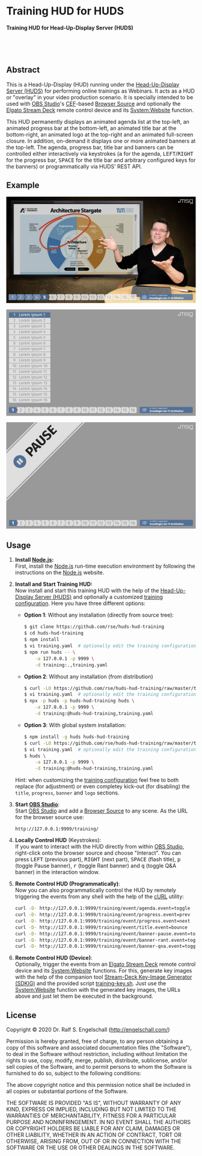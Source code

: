 
Training HUD for HUDS
======================

**Training HUD for Head-Up-Display Server (HUDS)**

<p/>
<img src="https://nodei.co/npm/huds-hud-training.png?downloads=true&stars=true" alt=""/>

<p/>
<img src="https://david-dm.org/rse/huds-hud-training.png" alt=""/>

Abstract
--------

This is a Head-Up-Display (HUD) running under the [Head-Up-Display Server
(HUDS)](https://github.com/rse/huds) for performing online trainings as Webinars.
It acts as a HUD or "overlay" in your video
production scenario. It is specially intended to be used with [OBS Studio](https://obsproject.com/)'s
[CEF](https://en.wikipedia.org/wiki/Chromium_Embedded_Framework)-based
[Browser Source](https://obsproject.com/wiki/Sources-Guide#browsersource)
and optionally the [Elgato Stream Deck](https://www.elgato.com/en/gaming/stream-deck)
remote control device and its [System:Website](https://help.elgato.com/hc/en-us/articles/360028234471-Elgato-Stream-Deck-System-Actions) function.

This HUD permanently displays an animated agenda list at the top-left,
an animated progress bar at the bottom-left, an animated title bar at
the bottom-right, an animated logo at the top-right and an animated
full-screen closure. In addition, on-demand it displays one or more
animated banners at the top-left. The agenda, progress bar, title bar
and banners can be controlled either interactively via keystrokes
(<kbd>a</kbd> for the agenda, <kbd>LEFT</kbd>/<kbd>RIGHT</kbd> for
the progress bar, <kbd>SPACE</kbd> for the title bar and arbitrary
configured keys for the banners) or programmatically via HUDS' REST API.

Example
-------

![screenshot-1](screenshot-1.jpg)

![screenshot-2](screenshot-2.png)

![screenshot-3](screenshot-3.png)

Usage
-----

1.  **Install [Node.js](https://nodejs.org/):**<br/>
    First, install the [Node.js](https://nodejs.org/) run-time execution environment
    by following the instructions on the [Node.js](https://nodejs.org/) website.

2.  **Install and Start Training HUD:**<br/>
    Now install and start this training HUD with the help of the
    [Head-Up-Display Server (HUDS)](https://github.com/rse/huds)
    and optionally a customized [training configuration](./training.yaml).
    Here you have three different options:

    -   **Option 1**: Without any installation (directly from source tree):

        ```sh
        $ git clone https://github.com/rse/huds-hud-training
        $ cd huds-hud-training
        $ npm install
        $ vi training.yaml  # optionally edit the training configuration
        $ npm run huds -- \
            -a 127.0.0.1 -p 9999 \
            -d training:.,training.yaml
        ```

    -   **Option 2**: Without any installation (from distribution)

        ```sh
        $ curl -LO https://github.com/rse/huds-hud-training/raw/master/training.yaml
        $ vi training.yaml  # optionally edit the training configuration
        $ npx -p huds -p huds-hud-training huds \
            -a 127.0.0.1 -p 9999 \
            -d training:@huds-hud-training,training.yaml
        ```

    -   **Option 3**: With global system installation:

        ```sh
        $ npm install -g huds huds-hud-training
        $ curl -LO https://github.com/rse/huds-hud-training/raw/master/training.yaml
        $ vi training.yaml  # optionally edit the training configuration
        $ huds \
            -a 127.0.0.1 -p 9999 \
            -d training:@huds-hud-training,training.yaml
        ```

    Hint: when customizing the [training configuration](./training.yaml)
    feel free to both replace (for adjustment) or even completey
    kick-out (for disabling) the `title`, `progress`, `banner` and
    `logo` sections.

3.  **Start [OBS Studio](https://obsproject.com/)**:</br>
    Start [OBS Studio](https://obsproject.com/) and add a [Browser
    Source](https://obsproject.com/wiki/Sources-Guide#browsersource) to
    any scene. As the URL for the browser source use:

    ```
    http://127.0.0.1:9999/training/
    ```

4.  **Locally Control HUD** (Keystrokes):<br/>
    If you want to interact with the HUD directly from within [OBS Studio](https://obsproject.com/),
    right-click onto the browser source and
    choose "Interact". You can press <kbd>LEFT</kbd> (previous part),
    <kbd>RIGHT</kbd> (next part), <kbd>SPACE</kbd> (flash title),
    <kbd>p</kbd> (toggle Pause banner), <kbd>r</kbd> (toggle Rant
    banner) and <kbd>q</kbd> (toggle Q&A banner)
    in the interaction window.

5.  **Remote Control HUD (Programmatically)**:<br/>
    Now you can also programmatically control the HUD by remotely triggering the events
    from any shell with the help of the [cURL](https://curl.haxx.se/) utility:

    ```sh
	curl -D- http://127.0.0.1:9999/training/event/agenda.event=toggle
	curl -D- http://127.0.0.1:9999/training/event/progress.event=prev
	curl -D- http://127.0.0.1:9999/training/event/progress.event=next
	curl -D- http://127.0.0.1:9999/training/event/title.event=bounce
	curl -D- http://127.0.0.1:9999/training/event/banner-pause.event=toggle
	curl -D- http://127.0.0.1:9999/training/event/banner-rant.event=toggle
	curl -D- http://127.0.0.1:9999/training/event/banner-qna.event=toggle
    ```

6.  **Remote Control HUD (Device)**:<br/>
    Optionally, trigger the events from an
    [Elgato Stream Deck](https://www.elgato.com/en/gaming/stream-deck)
    remote control device and its [System:Website](https://help.elgato.com/hc/en-us/articles/360028234471-Elgato-Stream-Deck-System-Actions) functions.
    For this, generate key images with the help of the companion tool
    [Stream-Deck Key-Image Generator (SDKIG)](https://github.com/rse/sdkig)
	and the provided script [training-key.sh](./training-key.sh).
	Just use the [System:Website](https://help.elgato.com/hc/en-us/articles/360028234471-Elgato-Stream-Deck-System-Actions) function
	with the generated key images, the URLs above and just let them be executed in the background.

License
-------

Copyright &copy; 2020 Dr. Ralf S. Engelschall (http://engelschall.com/)

Permission is hereby granted, free of charge, to any person obtaining
a copy of this software and associated documentation files (the
"Software"), to deal in the Software without restriction, including
without limitation the rights to use, copy, modify, merge, publish,
distribute, sublicense, and/or sell copies of the Software, and to
permit persons to whom the Software is furnished to do so, subject to
the following conditions:

The above copyright notice and this permission notice shall be included
in all copies or substantial portions of the Software.

THE SOFTWARE IS PROVIDED "AS IS", WITHOUT WARRANTY OF ANY KIND,
EXPRESS OR IMPLIED, INCLUDING BUT NOT LIMITED TO THE WARRANTIES OF
MERCHANTABILITY, FITNESS FOR A PARTICULAR PURPOSE AND NONINFRINGEMENT.
IN NO EVENT SHALL THE AUTHORS OR COPYRIGHT HOLDERS BE LIABLE FOR ANY
CLAIM, DAMAGES OR OTHER LIABILITY, WHETHER IN AN ACTION OF CONTRACT,
TORT OR OTHERWISE, ARISING FROM, OUT OF OR IN CONNECTION WITH THE
SOFTWARE OR THE USE OR OTHER DEALINGS IN THE SOFTWARE.

